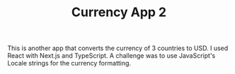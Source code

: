 ﻿---
title: "Currency App 2"
description: "Another currency app"
pubDate: "2023-05-11 00:00:00"
heroImage: "/projects/currency-app-2.webp"
technologies:
  - "React"
  - "Next.js"
  - "TypeScript"
repoURL: "https://github.com/nedilio/currency-app"
deployURL: "https://currency-app-pink.vercel.app/"
---

This is another app that converts the currency of 3 countries to USD.
I used React with Next.js and TypeScript. A challenge was to use JavaScript's Locale strings for the currency formatting.

